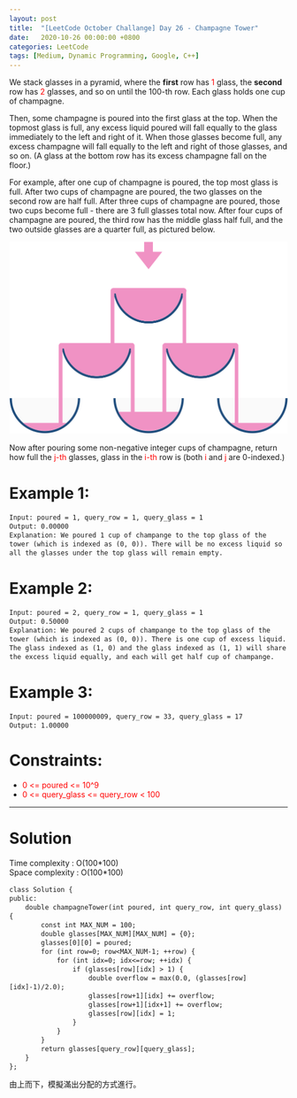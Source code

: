 ```yaml
---
layout: post
title:  "[LeetCode October Challange] Day 26 - Champagne Tower"
date:   2020-10-26 00:00:00 +0800
categories: LeetCode
tags: [Medium, Dynamic Programming, Google, C++]
---
```

We stack glasses in a pyramid, where the **first** row has <font color="red">1</font> glass, the **second** row has <font color="red">2</font> glasses, and so on until the 100-th row.  Each glass holds one cup of champagne.  

Then, some champagne is poured into the first glass at the top.  When the topmost glass is full, any excess liquid poured will fall equally to the glass immediately to the left and right of it.  When those glasses become full, any excess champagne will fall equally to the left and right of those glasses, and so on.  (A glass at the bottom row has its excess champagne fall on the floor.)  

For example, after one cup of champagne is poured, the top most glass is full.  After two cups of champagne are poured, the two glasses on the second row are half full.  After three cups of champagne are poured, those two cups become full - there are 3 full glasses total now.  After four cups of champagne are poured, the third row has the middle glass half full, and the two outside glasses are a quarter full, as pictured below.  

![](https://github.com/nshawn4675/nshawn4675.github.io/blob/master/_pic/799_fig.png?raw=true)

Now after pouring some non-negative integer cups of champagne, return how full the <font color="red">j-th</font> glasses, glass in the <font color="red">i-th</font> row is (both <font color="red">i</font> and <font color="red">j</font> are 0-indexed.)  

# Example 1:  
	Input: poured = 1, query_row = 1, query_glass = 1
	Output: 0.00000
	Explanation: We poured 1 cup of champange to the top glass of the tower (which is indexed as (0, 0)). There will be no excess liquid so all the glasses under the top glass will remain empty.

# Example 2:  
	Input: poured = 2, query_row = 1, query_glass = 1
	Output: 0.50000
	Explanation: We poured 2 cups of champange to the top glass of the tower (which is indexed as (0, 0)). There is one cup of excess liquid. The glass indexed as (1, 0) and the glass indexed as (1, 1) will share the excess liquid equally, and each will get half cup of champange.

# Example 3:  
	Input: poured = 100000009, query_row = 33, query_glass = 17
	Output: 1.00000

# Constraints:  
- <font color="red">0 <= poured <= 10^9</font>
- <font color="red">0 <= query_glass <= query_row < 100</font>

______________________  

# Solution  

Time complexity : O(100\*100)  
Space complexity : O(100\*100)  

	class Solution {
	public:
	    double champagneTower(int poured, int query_row, int query_glass) {
	        const int MAX_NUM = 100;
	        double glasses[MAX_NUM][MAX_NUM] = {0};
	        glasses[0][0] = poured;
	        for (int row=0; row<MAX_NUM-1; ++row) {
	            for (int idx=0; idx<=row; ++idx) {
	                if (glasses[row][idx] > 1) {
	                    double overflow = max(0.0, (glasses[row][idx]-1)/2.0);
	                    glasses[row+1][idx] += overflow;
	                    glasses[row+1][idx+1] += overflow;
	                    glasses[row][idx] = 1;
	                }
	            }
	        }
	        return glasses[query_row][query_glass];
	    }
	};

由上而下，模擬滿出分配的方式進行。  